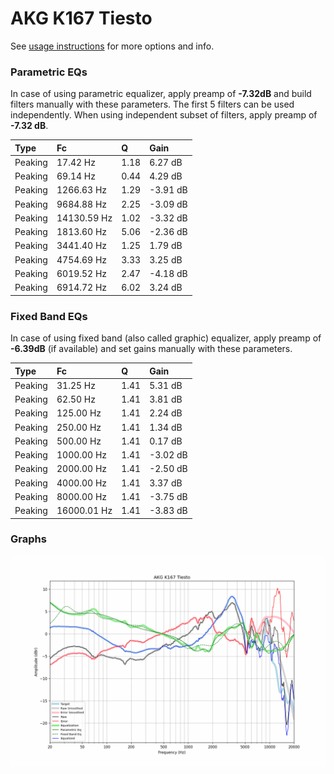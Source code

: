 # AKG K167 Tiesto
See [usage instructions](https://github.com/jaakkopasanen/AutoEq#usage) for more options and info.

### Parametric EQs
In case of using parametric equalizer, apply preamp of **-7.32dB** and build filters manually
with these parameters. The first 5 filters can be used independently.
When using independent subset of filters, apply preamp of **-7.32 dB**.

| Type    | Fc          |    Q | Gain     |
|:--------|:------------|:-----|:---------|
| Peaking | 17.42 Hz    | 1.18 | 6.27 dB  |
| Peaking | 69.14 Hz    | 0.44 | 4.29 dB  |
| Peaking | 1266.63 Hz  | 1.29 | -3.91 dB |
| Peaking | 9684.88 Hz  | 2.25 | -3.09 dB |
| Peaking | 14130.59 Hz | 1.02 | -3.32 dB |
| Peaking | 1813.60 Hz  | 5.06 | -2.36 dB |
| Peaking | 3441.40 Hz  | 1.25 | 1.79 dB  |
| Peaking | 4754.69 Hz  | 3.33 | 3.25 dB  |
| Peaking | 6019.52 Hz  | 2.47 | -4.18 dB |
| Peaking | 6914.72 Hz  | 6.02 | 3.24 dB  |

### Fixed Band EQs
In case of using fixed band (also called graphic) equalizer, apply preamp of **-6.39dB**
(if available) and set gains manually with these parameters.

| Type    | Fc          |    Q | Gain     |
|:--------|:------------|:-----|:---------|
| Peaking | 31.25 Hz    | 1.41 | 5.31 dB  |
| Peaking | 62.50 Hz    | 1.41 | 3.81 dB  |
| Peaking | 125.00 Hz   | 1.41 | 2.24 dB  |
| Peaking | 250.00 Hz   | 1.41 | 1.34 dB  |
| Peaking | 500.00 Hz   | 1.41 | 0.17 dB  |
| Peaking | 1000.00 Hz  | 1.41 | -3.02 dB |
| Peaking | 2000.00 Hz  | 1.41 | -2.50 dB |
| Peaking | 4000.00 Hz  | 1.41 | 3.37 dB  |
| Peaking | 8000.00 Hz  | 1.41 | -3.75 dB |
| Peaking | 16000.01 Hz | 1.41 | -3.83 dB |

### Graphs
![](./AKG%20K167%20Tiesto.png)